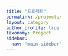 ```yaml
---
title: "프로젝트"
permalink: /projects/
layout: category
author_profile: true
taxonomy: Project
sidebar:
  nav: "main-sidebar"
---
```


